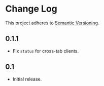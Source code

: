 # Change Log
This project adheres to [Semantic Versioning](http://semver.org/).

## 0.1.1
* Fix `status` for cross-tab clients.

## 0.1
* Initial release.
